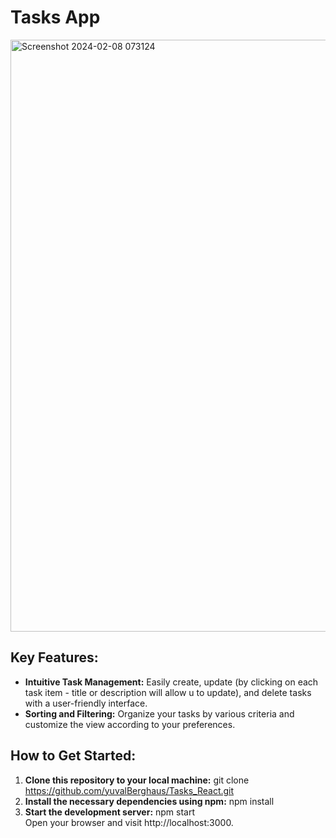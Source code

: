 # Tasks App

<img width="947" alt="Screenshot 2024-02-08 073124" src="https://github.com/yuvalBerghaus/Tasks_React/assets/65304080/297f3f06-b46f-4bd6-b96a-6fe3f0e583ca">

## Key Features:

- **Intuitive Task Management:** Easily create, update (by clicking on each task item - title or description will allow u to update), and delete tasks with a user-friendly interface.
- **Sorting and Filtering:** Organize your tasks by various criteria and customize the view according to your preferences.

## How to Get Started:

1. **Clone this repository to your local machine:**
   git clone https://github.com/yuvalBerghaus/Tasks_React.git
2. **Install the necessary dependencies using npm:**
   npm install
3. **Start the development server:**
   npm start<br />
   Open your browser and visit http://localhost:3000.
